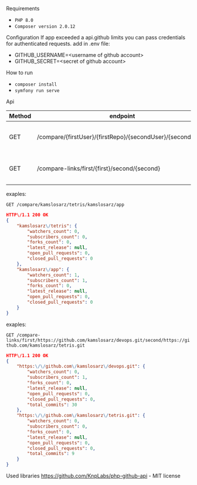 Requirements
- `PHP 8.0`
- `Composer version 2.0.12`

Configuration
If app exceeded a api.github limits you can pass credentials for authenticated requests.
add in .env file:
- GITHUB_USERNAME=\<username of github account\>
- GITHUB_SECRET=\<secret of github account\>


How to run

- `composer install`
- `symfony run serve`

Api

|Method|endpoint|response|
|---|---|---|
|GET|/compare/{firstUser}/{firstRepo}/{secondUser}/{secondRepo}|basic statistics in JSON format|
|GET|/compare-links/first/{first}/second/{second}|basic statistics in JSON format|

exaples: 

`GET /compare/kamslosarz/tetris/kamslosarz/app`
```json
HTTP\/1.1 200 OK
{
    "kamslosarz\/tetris": {
        "watchers_count": 0,
        "subscribers_count": 0,
        "forks_count": 0,
        "latest_release": null,
        "open_pull_requests": 0,
        "closed_pull_requests": 0
    },
    "kamslosarz\/app": {
        "watchers_count": 1,
        "subscribers_count": 1,
        "forks_count": 0,
        "latest_release": null,
        "open_pull_requests": 0,
        "closed_pull_requests": 0
    }
}
```
exaples: 

`GET /compare-links/first/https://github.com/kamslosarz/devops.git/second/https://github.com/kamslosarz/tetris.git`
```json
HTTP\/1.1 200 OK
{
    "https:\/\/github.com\/kamslosarz\/devops.git": {
        "watchers_count": 0,
        "subscribers_count": 1,
        "forks_count": 0,
        "latest_release": null,
        "open_pull_requests": 0,
        "closed_pull_requests": 0,
        "total_commits": 30
    },
    "https:\/\/github.com\/kamslosarz\/tetris.git": {
        "watchers_count": 0,
        "subscribers_count": 0,
        "forks_count": 0,
        "latest_release": null,
        "open_pull_requests": 0,
        "closed_pull_requests": 0,
        "total_commits": 9
    }
}
```
Used libraries
https://github.com/KnpLabs/php-github-api - MIT license
